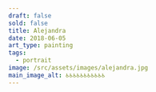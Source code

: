 ```yaml
---
draft: false
sold: false
title: Alejandra
date: 2018-06-05
art_type: painting
tags:
  - portrait
image: /src/assets/images/alejandra.jpg
main_image_alt: ♿♿♿♿♿♿♿♿♿♿♿
---
```

